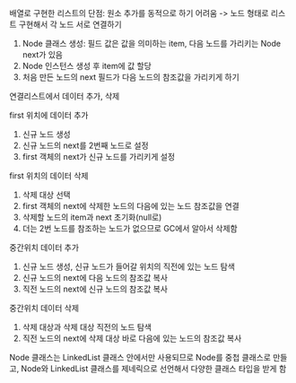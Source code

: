 배열로 구현한 리스트의 단점: 원소 추가를 동적으로 하기 어려움
-> 노드 형태로 리스트 구현해서 각 노드 서로 연결하기
1. Node 클래스 생성: 필드 값은 값을 의미하는 item, 다음 노드를 가리키는 Node next가 있음
2. Node 인스턴스 생성 후 item에 값 할당
3. 처음 만든 노드의 next 필드가 다음 노드의 참조값을 가리키게 하기

연결리스트에서 데이터 추가, 삭제

first 위치에 데이터 추가
1. 신규 노드 생성
2. 신규 노드의 next를 2번째 노드로 설정
3. first 객체의 next가 신규 노드를 가리키게 설정

first 위치의 데이터 삭제
1. 삭제 대상 선택
2. first 객체의 next에 삭제한 노드의 다음에 있는 노드 참조값을 연결
3. 삭제할 노드의 item과 next 초기화(null로)
4. 더는 2번 노드를 참조하는 노드가 없으므로 GC에서 알아서 삭제함

중간위치 데이터 추가
1. 신규 노드 생성, 신규 노드가 들어갈 위치의 직전에 있는 노드 탐색
2. 신규 노드의 next에 다음 노드의 참조값 복사
3. 직전 노드의 next에 신규 노드의 참조값 복사

중간위치 데이터 삭제
1. 삭제 대상과 삭제 대상 직전의 노드 탐색
2. 직전 노드의 next에 삭제 대상 바로 다음에 있는 노드의 참조값 복사

Node 클래스는 LinkedList 클래스 안에서만 사용되므로 Node를 중첩 클래스로 만들고,
Node와 LinkedList 클래스를 제네릭으로 선언해서 다양한 클래스 타입을 받게 함